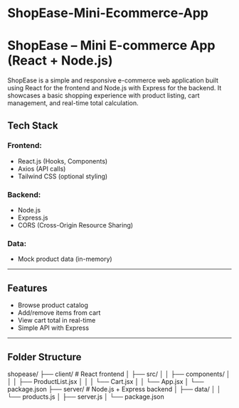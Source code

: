 # ShopEase-Mini-Ecommerce-App
# ShopEase  – Mini E-commerce App (React + Node.js)

ShopEase is a simple and responsive e-commerce web application built using React for the frontend and Node.js with Express for the backend. It showcases a basic shopping experience with product listing, cart management, and real-time total calculation.



##  Tech Stack

### Frontend:
- React.js (Hooks, Components)
- Axios (API calls)
- Tailwind CSS (optional styling)

### Backend:
- Node.js
- Express.js
- CORS (Cross-Origin Resource Sharing)

### Data:
- Mock product data (in-memory)

---

##  Features

-  Browse product catalog
-  Add/remove items from cart
-  View cart total in real-time
-  Simple API with Express

---

##  Folder Structure
shopease/
├── client/ # React frontend
│ ├── src/
│ │ ├── components/
│ │ │ ├── ProductList.jsx
│ │ │ └── Cart.jsx
│ │ └── App.jsx
│ └── package.json
├── server/ # Node.js + Express backend
│ ├── data/
│ │ └── products.js
│ ├── server.js
│ └── package.json

